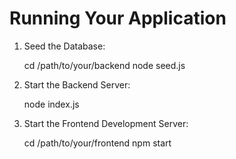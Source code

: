 # Running Your Application

1. Seed the Database:

   cd /path/to/your/backend
   node seed.js

2. Start the Backend Server:

   node index.js

3. Start the Frontend Development Server:

   cd /path/to/your/frontend
   npm start
